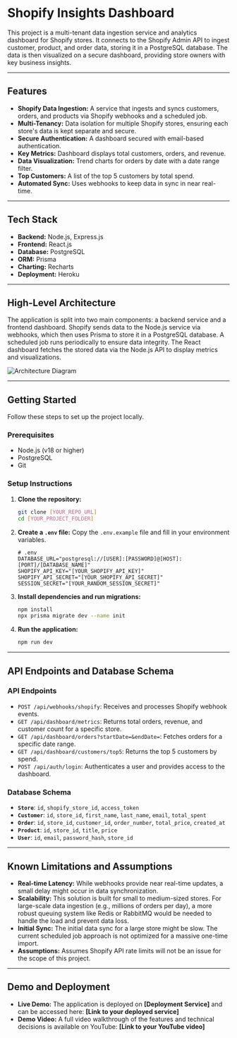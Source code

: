 # Shopify Insights Dashboard

This project is a multi-tenant data ingestion service and analytics dashboard for Shopify stores. It connects to the Shopify Admin API to ingest customer, product, and order data, storing it in a PostgreSQL database. The data is then visualized on a secure dashboard, providing store owners with key business insights.

---

## Features

-   **Shopify Data Ingestion:** A service that ingests and syncs customers, orders, and products via Shopify webhooks and a scheduled job.
-   **Multi-Tenancy:** Data isolation for multiple Shopify stores, ensuring each store's data is kept separate and secure.
-   **Secure Authentication:** A dashboard secured with email-based authentication.
-   **Key Metrics:** Dashboard displays total customers, orders, and revenue.
-   **Data Visualization:** Trend charts for orders by date with a date range filter.
-   **Top Customers:** A list of the top 5 customers by total spend.
-   **Automated Sync:** Uses webhooks to keep data in sync in near real-time.

---

## Tech Stack

-   **Backend:** Node.js, Express.js
-   **Frontend:** React.js
-   **Database:** PostgreSQL
-   **ORM:** Prisma
-   **Charting:** Recharts
-   **Deployment:** Heroku

---

## High-Level Architecture

The application is split into two main components: a backend service and a frontend dashboard. Shopify sends data to the Node.js service via webhooks, which then uses Prisma to store it in a PostgreSQL database. A scheduled job runs periodically to ensure data integrity. The React dashboard fetches the stored data via the Node.js API to display metrics and visualizations.

![Architecture Diagram](https://drive.google.com/file/d/1pLR52jSVmuBt4lnG6C4A3Pdy5GmQgxAM/view?usp=drivesdk)

---

## Getting Started

Follow these steps to set up the project locally.

### Prerequisites

-   Node.js (v18 or higher)
-   PostgreSQL
-   Git

### Setup Instructions

1.  **Clone the repository:**
    ```sh
    git clone [YOUR_REPO_URL]
    cd [YOUR_PROJECT_FOLDER]
    ```

2.  **Create a `.env` file:**
    Copy the `.env.example` file and fill in your environment variables.

    ```
    # .env
    DATABASE_URL="postgresql://[USER]:[PASSWORD]@[HOST]:[PORT]/[DATABASE_NAME]"
    SHOPIFY_API_KEY="[YOUR_SHOPIFY_API_KEY]"
    SHOPIFY_API_SECRET="[YOUR_SHOPIFY_API_SECRET]"
    SESSION_SECRET="[YOUR_RANDOM_SESSION_SECRET]"
    ```

3.  **Install dependencies and run migrations:**
    ```sh
    npm install
    npx prisma migrate dev --name init
    ```

4.  **Run the application:**
    ```sh
    npm run dev
    ```

---

## API Endpoints and Database Schema

### API Endpoints

-   `POST /api/webhooks/shopify`: Receives and processes Shopify webhook events.
-   `GET /api/dashboard/metrics`: Returns total orders, revenue, and customer count for a specific store.
-   `GET /api/dashboard/orders?startDate=&endDate=`: Fetches orders for a specific date range.
-   `GET /api/dashboard/customers/top5`: Returns the top 5 customers by spend.
-   `POST /api/auth/login`: Authenticates a user and provides access to the dashboard.

### Database Schema

-   **`Store`**: `id`, `shopify_store_id`, `access_token`
-   **`Customer`**: `id`, `store_id`, `first_name`, `last_name`, `email`, `total_spent`
-   **`Order`**: `id`, `store_id`, `customer_id`, `order_number`, `total_price`, `created_at`
-   **`Product`**: `id`, `store_id`, `title`, `price`
-   **`User`**: `id`, `email`, `password_hash`, `store_id`

---

## Known Limitations and Assumptions

-   **Real-time Latency:** While webhooks provide near real-time updates, a small delay might occur in data synchronization.
-   **Scalability:** This solution is built for small to medium-sized stores. For large-scale data ingestion (e.g., millions of orders per day), a more robust queuing system like Redis or RabbitMQ would be needed to handle the load and prevent data loss.
-   **Initial Sync:** The initial data sync for a large store might be slow. The current scheduled job approach is not optimized for a massive one-time import.
-   **Assumptions:** Assumes Shopify API rate limits will not be an issue for the scope of this project.

---

## Demo and Deployment

-   **Live Demo:** The application is deployed on **[Deployment Service]** and can be accessed here: **[Link to your deployed service]**
-   **Demo Video:** A full video walkthrough of the features and technical decisions is available on YouTube: **[Link to your YouTube video]**
